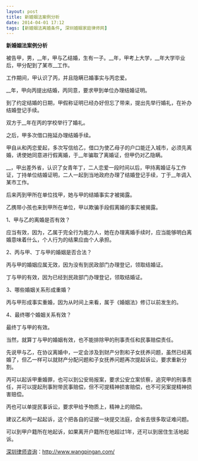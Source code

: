 ```yaml
---
layout: post
title: 新婚姻法案例分析
date: 2014-04-01 17:12
tags: [新婚姻法离婚条件, 深圳婚姻家庭律师网]
---
```

<strong>新婚姻法案例分析</strong>

被告甲，男，__年，甲与乙结婚，生有一子。__年，甲考上大学，__年大学毕业后，甲分配到了某市__工作。

工作期间，甲认识了丙，并且隐瞒已婚事实与丙恋爱。

__年，甲向丙提出结婚，丙同意，要求甲到单位办理结婚证明。

到了约定结婚的日期，甲假称证明已经办好但忘了带来，提出先举行婚礼，在补办结婚登记手续。

双方于__年在丙的学校举行了婚礼。

之后，甲多次借口拖延办理结婚手续。

甲自从和丙恋爱起，多次写信给乙，借口为使乙母子的户口能迁入城市，必须先离婚，诱使她同意进行假离婚，于__年骗取了离婚证，但甲仍对乙隐瞒。

__，甲出差外省，认识了女青年丁，二人恋爱一段时间以后，甲持离婚证与工作证，丁持单位结婚证明，二人一起到当地政府办理了结婚登记手续，丁于__年调入某市工作。

后来丙到甲所在单位找甲，她与甲的结婚事实才被揭露。

乙携带小孩也来到甲所在单位，甲以欺骗手段假离婚的事实被揭露。

1、甲与乙的离婚是否有效？

应当有效，因为，乙属于完全行为能力人，她在办理离婚手续时，应当能够明白离婚意味着什么，个人行为的结果应由个人承担。

2、丙与甲、丁与甲的婚姻是否合法？

丙与甲的婚姻应属无效，因为没有到民政部门办理登记，领取结婚证。

丁与甲的有效，因为已经到民政部门办理登记，领取结婚证。

3、哪些婚姻关系形成重婚？

丙与甲形成事实重婚，因为从时间上来看，属于《婚姻法》修订以前发生的。

4、最终哪个婚姻关系有效？

最终丁与甲的有效。

当然，就算丁与甲的婚姻有效，也不能排除甲的刑事责任和民事赔偿责任。

先说甲与乙，在协议离婚中，一定会涉及到财产分割和子女抚养问题，虽然已经离婚了，但乙一样可以就财产分配问题和子女抚养问题再次提起诉讼，要求重新分割。

丙可以起诉甲重婚罪，也可以到公安局报案，要求公安立案侦察，追究甲的刑事责任，并可以提起刑事附带民事赔偿，但不可提精神损害赔偿，也不可另案提精神损害赔偿。

丙也可以单提民事诉讼，要求甲给予物质上，精神上的赔偿。

建议乙和丙一起起诉，这个把各自的证据一块提交法庭，会省去很多取证难问题。

可以到甲户籍所在地起诉，如果离开户籍所在地超过1年，还可以到居住生活地起诉。

<a href="http://www.wangpingan.com/">深圳律师咨询</a>：<a href="http://www.wangpingan.com/">http://www.wangpingan.com/</a>

